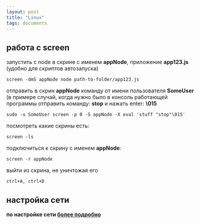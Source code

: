 ```yaml
---
layout: post
title: "Linux"
tags: documents
---
```

## работа с screen

запустить с node в скрине c именем **appNode**, приложение **app123.js**  (удобно для скриптов автозапуска)

```no-line-numbers
screen -dmS appNode node path-to-folder/app123.js
```

отправить в скрин **appNode** команду от имени пользователя **SomeUser** (в примере случай, когда нужно было в консоль работающей программы отправить команду: **stop** и нажать enter: **\015**

```no-line-numbers
sudo -u SomeUser screen -p 0 -S appNode -X eval 'stuff "stop"\015'
```

посмотреть какие скрины есть:

```no-line-numbers
screen -ls
```

подключиться к скрину c именем **appNode**:

```no-line-numbers
screen -r appNode
```

выйти из скрина, не уничтожая его

```no-line-numbers
ctrl+A, ctrl+D
```

## настройка сети

**по настройке сети [более подробно](/pages/linuxcfg/)**